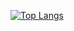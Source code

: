[![Top Langs](https://github-readme-stats.vercel.app/api/top-langs/?username=p-karari&layout=compact&theme=vision-friendly-dark)](https://github.com/anuraghazra/github-readme-stats)

